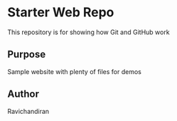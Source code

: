 # Starter Web Repo

This repository is for showing how Git and GitHub work

## Purpose

Sample website with plenty of files for demos

## Author
Ravichandiran
